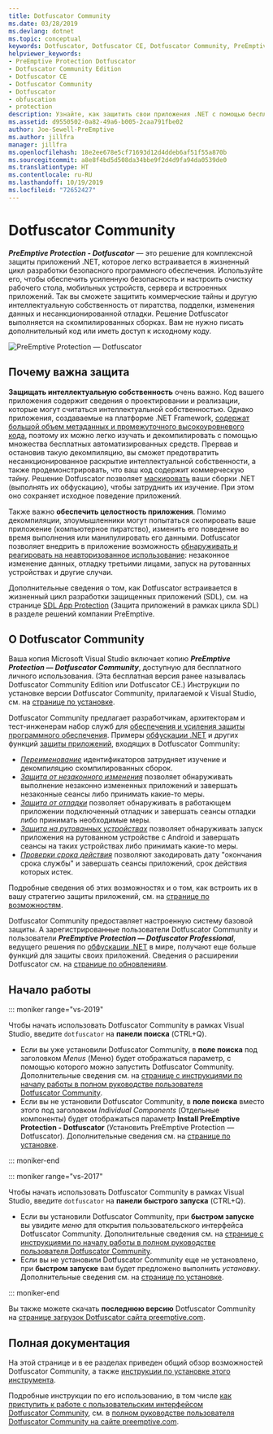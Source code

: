 ```yaml
---
title: Dotfuscator Community
ms.date: 03/28/2019
ms.devlang: dotnet
ms.topic: conceptual
keywords: Dotfuscator, Dotfuscator CE, Dotfuscator Community, PreEmptive, PreEmptive Solutions, PreEmptive Protection, protection, community edition, obfuscation, .NET, free, Visual Studio 2019, Visual Studio 2017, Visual Studio
helpviewer_keywords:
- PreEmptive Protection Dotfuscator
- Dotfuscator Community Edition
- Dotfuscator CE
- Dotfuscator Community
- Dotfuscator
- obfuscation
- protection
description: Узнайте, как защитить свои приложения .NET с помощью бесплатной копии средства Dotfuscator Community, включенного в Visual Studio 2017.
ms.assetid: d9550502-0a82-49a6-b005-2caa791fbe02
author: Joe-Sewell-PreEmptive
ms.author: jillfra
manager: jillfra
ms.openlocfilehash: 18e2ee678e5cf71693d12d4ddeb6af51f55a870b
ms.sourcegitcommit: a8e8f4bd5d508da34bbe9f2d4d9fa94da0539de0
ms.translationtype: HT
ms.contentlocale: ru-RU
ms.lasthandoff: 10/19/2019
ms.locfileid: "72652427"
---
```

# <a name="dotfuscator-community"></a>Dotfuscator Community

***PreEmptive Protection - Dotfuscator*** — это решение для комплексной защиты приложений .NET, которое легко встраивается в жизненный цикл разработки безопасного программного обеспечения.
Используйте его, чтобы обеспечить усиленную безопасность и настроить очистку рабочего стола, мобильных устройств, сервера и встроенных приложений. Так вы сможете защитить коммерческие тайны и другую интеллектуальную собственность от пиратства, подделки, изменения данных и несанкционированной отладки.
Решение Dotfuscator выполняется на скомпилированных сборках. Вам не нужно писать дополнительный код или иметь доступ к исходному коду.

![PreEmptive Protection — Dotfuscator](media/header.svg)

## <a name="why-protection-matters"></a>Почему важна защита

**Защищать интеллектуальную собственность** очень важно.
Код вашего приложения содержит сведения о проектировании и реализации, которые могут считаться интеллектуальной собственностью.
Однако приложения, создаваемые на платформе .NET Framework, [содержат большой объем метаданных и промежуточного высокоуровневого кода][assemblies], поэтому их можно легко изучать и декомпилировать с помощью множества бесплатных автоматизированных средств.
Прервав и остановив такую декомпиляцию, вы сможет предотвратить несанкционированное раскрытие интеллектуальной собственности, а также продемонстрировать, что ваш код содержит коммерческую тайну.
Решение Dotfuscator позволяет [маскировать][obfuscation] ваши сборки .NET (выполнять их обфускацию), чтобы затруднить их изучение. При этом оно сохраняет исходное поведение приложений.

Также важно **обеспечить целостность приложения**.
Помимо декомпиляции, злоумышленники могут попытаться скопировать ваше приложение (компьютерное пиратство), изменить его поведение во время выполнения или манипулировать его данными.
Dotfuscator позволяет внедрить в приложение возможность [обнаруживать и реагировать на неавторизованное использование][checks]: незаконное изменение данных, отладку третьими лицами, запуск на рутованных устройствах и другие случаи.

Дополнительные сведения о том, как Dotfuscator встраивается в жизненный цикл разработки защищенных приложений (SDL), см. на странице [SDL App Protection][sdl-protection] (Защита приложений в рамках цикла SDL) в разделе решений компании PreEmptive.

## <a name="about-dotfuscator-community"></a>О Dotfuscator Community

Ваша копия Microsoft Visual Studio включает копию ***PreEmptive Protection — Dotfuscator Community***, доступную для бесплатного личного использования.
(Эта бесплатная версия ранее называлась Dotfuscator Community Edition или Dotfuscator CE.) Инструкции по установке версии Dotfuscator Community, прилагаемой к Visual Studio, см. на [странице по установке][install].

Dotfuscator Community предлагает разработчикам, архитекторам и тест-инженерам набор служб для [обеспечения и усиления защиты программного обеспечения][software-protection].
Примеры [обфускации .NET][obfuscation] и других функций [защиты приложений][app-protection], входящих в Dotfuscator Community:

* *[Переименование][renaming]* идентификаторов затрудняет изучение и декомпиляцию скомпилированных сборок.
* *[Защита от незаконного изменения][tamper]* позволяет обнаруживать выполнение незаконно измененных приложений и завершать незаконные сеансы либо принимать какие-то меры.
* *[Защита от отладки][debug]* позволяет обнаруживать в работающем приложении подключенный отладчик и завершать сеансы отладки либо принимать необходимые меры.
* *[Защита на рутованных устройствах][root]* позволяет обнаруживать запуск приложения на рутованном устройстве с Android и завершать сеансы на таких устройствах либо принимать какие-то меры.
* *[Проверки срока действия][shelflife]* позволяют закодировать дату "окончания срока службы" и завершать сеансы приложений, срок действия которых истек.

Подробные сведения об этих возможностях и о том, как встроить их в вашу стратегию защиты приложений, см. на [странице по возможностям][capabilities].

Dotfuscator Community предоставляет настроенную систему базовой защиты.
А зарегистрированные пользователи Dotfuscator Community и пользователи ***PreEmptive Protection — Dotfuscator Professional***, ведущего решения по [обфускации .NET][net-obfuscator] в мире, получают еще больше функций для защиты своих приложений.
Сведения о расширении Dotfuscator см. на [странице по обновлениям][upgrades].

## <a name="getting-started"></a>Начало работы

::: moniker range="vs-2019"

Чтобы начать использовать Dotfuscator Community в рамках Visual Studio, введите `dotfuscator` на **панели поиска** (CTRL+Q).

* Если вы уже установили Dotfuscator Community, в **поле поиска** под заголовком *Menus* (Меню) будет отображаться параметр, с помощью которого можно запустить Dotfuscator Community. Дополнительные сведения см. на [странице с инструкциями по началу работы в полном руководстве пользователя Dotfuscator Community][get-started].
* Если вы не установили Dotfuscator Community, в **поле поиска** вместо этого под заголовком *Individual Components* (Отдельные компоненты) будет отображаться параметр **Install PreEmptive Protection - Dotfuscator** (Установить PreEmptive Protection — Dotfuscator). Дополнительные сведения см. на [странице по установке][install].

::: moniker-end

::: moniker range="vs-2017"

Чтобы начать использовать Dotfuscator Community в рамках Visual Studio, введите `dotfuscator` на **панели быстрого запуска** (CTRL+Q).

* Если вы установили Dotfuscator Community, при **быстром запуске** вы увидите *меню* для открытия пользовательского интерфейса Dotfuscator Community. Дополнительные сведения см. на [странице с инструкциями по началу работы в полном руководстве пользователя Dotfuscator Community][get-started].
* Если вы не установили Dotfuscator Community еще не установлено, при **быстром запуске** вам будет предложено выполнить *установку*. Дополнительные сведения см. на [странице по установке][install].

::: moniker-end

Вы также можете скачать **последнюю версию** Dotfuscator Community на [странице загрузок Dotfuscator сайта preemptive.com][download].

## <a name="full-documentation"></a>Полная документация

На этой странице и в ее разделах приведен общий обзор возможностей Dotfuscator Community, а также [инструкции по установке этого инструмента][install].

Подробные инструкции по его использованию, в том числе [как приступить к работе с пользовательским интерфейсом Dotfuscator Community][get-started], см. в [полном руководстве пользователя Dotfuscator Community на сайте preemptive.com][full].

<!-- Copyright © 2019 PreEmptive Solutions, LLC -->

[assemblies]:  https://docs.microsoft.com/dotnet/standard/assembly-format
[software-protection]:  https://www.preemptive.com/software-protection
[obfuscation]:  https://www.preemptive.com/obfuscation
[app-protection]:  https://www.preemptive.com/application-protection
[sdl-protection]:  https://www.preemptive.com/solutions/SDL-App-Protection
[net-obfuscator]:  https://www.preemptive.com/products/dotfuscator/overview
[download]:  https://www.preemptive.com/products/dotfuscator/downloads

[install]:  install.md
[capabilities]:  capabilities.md
[upgrades]:  upgrades.md

[get-started]:  https://www.preemptive.com/dotfuscator/ce/docs/help/gui_getstarted.html

[renaming]:  https://www.preemptive.com/dotfuscator/ce/docs/help/obfuscation_renaming.html

[checks]:  https://www.preemptive.com/dotfuscator/ce/docs/help/checks_overview.html
[tamper]:  https://www.preemptive.com/dotfuscator/ce/docs/help/checks_tamper.html
[debug]:  https://www.preemptive.com/dotfuscator/ce/docs/help/checks_debug.html
[root]: https://www.preemptive.com/dotfuscator/ce/docs/help/checks_root.html
[shelflife]:  https://www.preemptive.com/dotfuscator/ce/docs/help/checks_shelflife.html

[full]:  https://www.preemptive.com/dotfuscator/ce/docs/help/index.html
